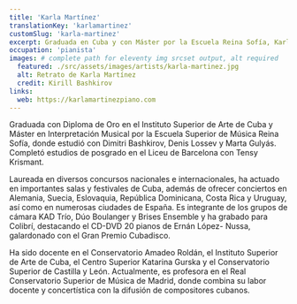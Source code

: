 ```yaml
---
title: 'Karla Martínez'
translationKey: 'karlamartinez'
customSlug: 'karla-martinez'
excerpt: Graduada en Cuba y con Máster por la Escuela Reina Sofía, Karla Martínez es pianista laureada y actualmente profesora en el Real Conservatorio de Madrid.
occupation: 'pianista'
images: # complete path for eleventy img srcset output, alt required
  featured: ./src/assets/images/artists/karla-martinez.jpg
  alt: Retrato de Karla Martínez
  credit: Kirill Bashkirov
links:
  web: https://karlamartinezpiano.com
---
```


Graduada con Diploma de Oro en el Instituto Superior de Arte de Cuba y Máster en Interpretación Musical por la Escuela Superior de Música Reina Sofía, donde estudió con Dimitri Bashkirov, Denis Lossev y Marta Gulyás. Completó estudios de posgrado en el Liceu de Barcelona con Tensy Krismant.

Laureada en diversos concursos nacionales e internacionales, ha actuado en importantes salas y festivales de Cuba, además de ofrecer conciertos en Alemania, Suecia, Eslovaquia, República Dominicana, Costa Rica y Uruguay, así como en numerosas ciudades de España. Es integrante de los grupos de cámara KAD Trío, Dúo Boulanger y Brises Ensemble y ha grabado para Colibrí, destacando el CD-DVD 20 pianos de Ernán López- Nussa, galardonado con el Gran Premio Cubadisco.

Ha sido docente en el Conservatorio Amadeo Roldán, el Instituto Superior de Arte de Cuba, el Centro Superior Katarina Gurska y el Conservatorio Superior de Castilla y León. Actualmente, es profesora en el Real Conservatorio Superior de Música de Madrid, donde combina su labor docente y concertística con la difusión de compositores cubanos.
